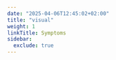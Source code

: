 ```yaml
---
date: "2025-04-06T12:45:02+02:00"
title: "visual"
weight: 1
linkTitle: Symptoms
sidebar:
  exclude: true
---
```

